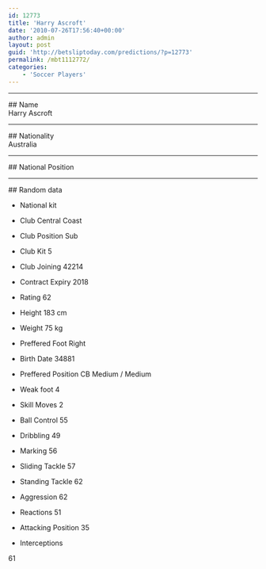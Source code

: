 ```yaml
---
id: 12773
title: 'Harry Ascroft'
date: '2010-07-26T17:56:40+00:00'
author: admin
layout: post
guid: 'http://betsliptoday.com/predictions/?p=12773'
permalink: /mbt1112772/
categories:
    - 'Soccer Players'
---
```


- - - - - -

\## Name  
 Harry Ascroft

- - - - - -

\## Nationality  
 Australia

- - - - - -

\## National Position

- - - - - -

\## Random data

- National kit
- Club
 Central Coast

- Club Position
 Sub

- Club Kit
 5

- Club Joining
 42214

- Contract Expiry
 2018

- Rating
 62

- Height
 183 cm

- Weight
 75 kg

- Preffered Foot
 Right

- Birth Date
 34881

- Preffered Position
 CB Medium / Medium

- Weak foot
 4

- Skill Moves
 2

- Ball Control
 55

- Dribbling
 49

- Marking
 56

- Sliding Tackle
 57

- Standing Tackle
 62

- Aggression
 62

- Reactions
 51

- Attacking Position
 35

- Interceptions

 61